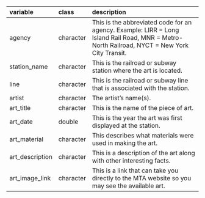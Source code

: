 |variable        |class     |description                           |
|:---------------|:---------|:-------------------------------------|
|agency          |character |This is the abbreviated code for an agency. Example: LIRR = Long Island Rail Road, MNR = Metro-North Railroad, NYCT = New York City Transit. |
|station_name    |character |This is the railroad or subway station where the art is located. |
|line            |character |This is the railroad or subway line that is associated with the station. |
|artist          |character |The artist’s name(s). |
|art_title       |character |This is the name of the piece of art. |
|art_date        |double    |This is the year the art was first displayed at the station. |
|art_material    |character |This describes what materials were used in making the art. |
|art_description |character |This is a description of the art along with other interesting facts. |
|art_image_link  |character |This is a link that can take you directly to the MTA website so you may see the available art. |
